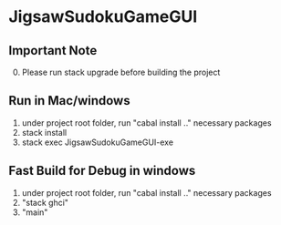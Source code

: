 # JigsawSudokuGameGUI

## Important Note

0. Please run stack upgrade before building the project

## Run in Mac/windows

1. under project root folder, run "cabal install .." necessary packages
2. stack install
3. stack exec JigsawSudokuGameGUI-exe

## Fast Build for Debug in windows

1. under project root folder, run "cabal install .." necessary packages
2. "stack ghci"
3. "main" 


